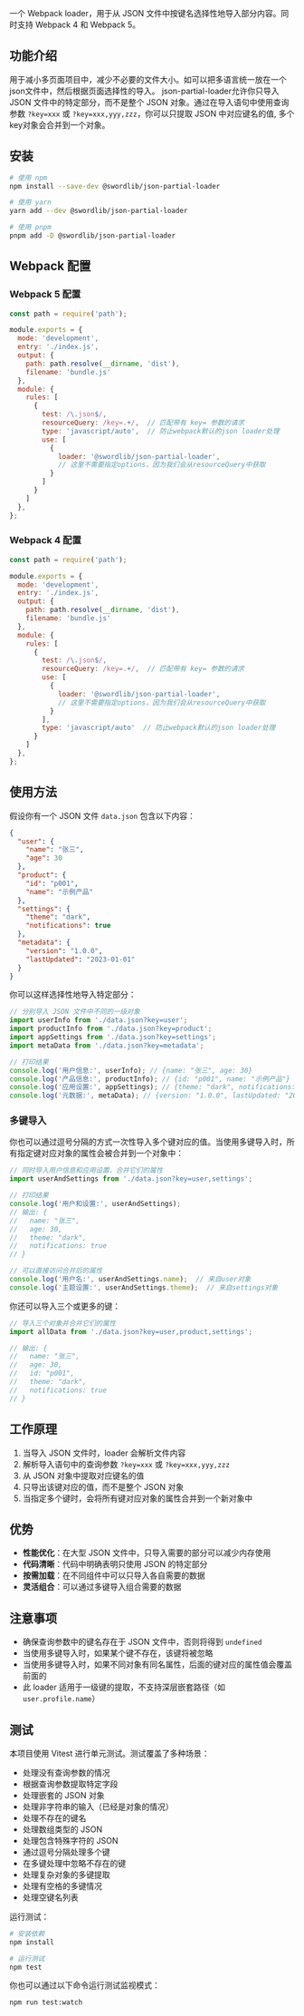 一个 Webpack loader，用于从 JSON 文件中按键名选择性地导入部分内容。同时支持 Webpack 4 和 Webpack 5。

## 功能介绍

用于减小多页面项目中，减少不必要的文件大小。如可以把多语言统一放在一个json文件中，然后根据页面选择性的导入。
json-partial-loader允许你只导入 JSON 文件中的特定部分，而不是整个 JSON 对象。通过在导入语句中使用查询参数 `?key=xxx` 或 `?key=xxx,yyy,zzz`，你可以只提取 JSON 中对应键名的值, 多个key对象会合并到一个对象。

## 安装

```bash
# 使用 npm
npm install --save-dev @swordlib/json-partial-loader

# 使用 yarn
yarn add --dev @swordlib/json-partial-loader

# 使用 pnpm
pnpm add -D @swordlib/json-partial-loader
```

## Webpack 配置

### Webpack 5 配置

```javascript
const path = require('path');

module.exports = {
  mode: 'development',
  entry: './index.js',
  output: {
    path: path.resolve(__dirname, 'dist'),
    filename: 'bundle.js'
  },
  module: {
    rules: [
      {
        test: /\.json$/,
        resourceQuery: /key=.+/,  // 匹配带有 key= 参数的请求
        type: 'javascript/auto',  // 防止webpack默认的json loader处理
        use: [
          {
            loader: '@swordlib/json-partial-loader',
            // 这里不需要指定options，因为我们会从resourceQuery中获取
          }
        ]
      }
    ]
  },
}; 
```

### Webpack 4 配置

```javascript
const path = require('path');

module.exports = {
  mode: 'development',
  entry: './index.js',
  output: {
    path: path.resolve(__dirname, 'dist'),
    filename: 'bundle.js'
  },
  module: {
    rules: [
      {
        test: /\.json$/,
        resourceQuery: /key=.+/,  // 匹配带有 key= 参数的请求
        use: [
          {
            loader: '@swordlib/json-partial-loader',
            // 这里不需要指定options，因为我们会从resourceQuery中获取
          }
        ],
        type: 'javascript/auto'  // 防止webpack默认的json loader处理
      }
    ]
  },
}; 
```

## 使用方法

假设你有一个 JSON 文件 `data.json` 包含以下内容：

```json
{
  "user": {
    "name": "张三",
    "age": 30
  },
  "product": {
    "id": "p001",
    "name": "示例产品"
  },
  "settings": {
    "theme": "dark",
    "notifications": true
  },
  "metadata": {
    "version": "1.0.0",
    "lastUpdated": "2023-01-01"
  }
}
```

你可以这样选择性地导入特定部分：

```javascript
// 分别导入 JSON 文件中不同的一级对象
import userInfo from './data.json?key=user';
import productInfo from './data.json?key=product';
import appSettings from './data.json?key=settings';
import metaData from './data.json?key=metadata';

// 打印结果
console.log('用户信息:', userInfo); // {name: "张三", age: 30}
console.log('产品信息:', productInfo); // {id: "p001", name: "示例产品"}
console.log('应用设置:', appSettings); // {theme: "dark", notifications: true}
console.log('元数据:', metaData); // {version: "1.0.0", lastUpdated: "2023-01-01"}
```

### 多键导入

你也可以通过逗号分隔的方式一次性导入多个键对应的值。当使用多键导入时，所有指定键对应对象的属性会被合并到一个对象中：

```javascript
// 同时导入用户信息和应用设置，合并它们的属性
import userAndSettings from './data.json?key=user,settings';

// 打印结果
console.log('用户和设置:', userAndSettings);
// 输出: {
//   name: "张三", 
//   age: 30,
//   theme: "dark", 
//   notifications: true
// }

// 可以直接访问合并后的属性
console.log('用户名:', userAndSettings.name);  // 来自user对象
console.log('主题设置:', userAndSettings.theme);  // 来自settings对象
```

你还可以导入三个或更多的键：

```javascript
// 导入三个对象并合并它们的属性
import allData from './data.json?key=user,product,settings';

// 输出: {
//   name: "张三", 
//   age: 30,
//   id: "p001", 
//   theme: "dark", 
//   notifications: true
// }
```

## 工作原理

1. 当导入 JSON 文件时，loader 会解析文件内容
2. 解析导入语句中的查询参数 `?key=xxx` 或 `?key=xxx,yyy,zzz`
3. 从 JSON 对象中提取对应键名的值
4. 只导出该键对应的值，而不是整个 JSON 对象
5. 当指定多个键时，会将所有键对应对象的属性合并到一个新对象中

## 优势

- **性能优化**：在大型 JSON 文件中，只导入需要的部分可以减少内存使用
- **代码清晰**：代码中明确表明只使用 JSON 的特定部分
- **按需加载**：在不同组件中可以只导入各自需要的数据
- **灵活组合**：可以通过多键导入组合需要的数据

## 注意事项

- 确保查询参数中的键名存在于 JSON 文件中，否则将得到 `undefined`
- 当使用多键导入时，如果某个键不存在，该键将被忽略
- 当使用多键导入时，如果不同对象有同名属性，后面的键对应的属性值会覆盖前面的
- 此 loader 适用于一级键的提取，不支持深层嵌套路径（如 `user.profile.name`）

## 测试

本项目使用 Vitest 进行单元测试。测试覆盖了多种场景：

- 处理没有查询参数的情况
- 根据查询参数提取特定字段
- 处理嵌套的 JSON 对象
- 处理非字符串的输入（已经是对象的情况）
- 处理不存在的键名
- 处理数组类型的 JSON
- 处理包含特殊字符的 JSON
- 通过逗号分隔处理多个键
- 在多键处理中忽略不存在的键
- 处理复杂对象的多键提取
- 处理有空格的多键情况
- 处理空键名列表

运行测试：

```bash
# 安装依赖
npm install

# 运行测试
npm test
```

你也可以通过以下命令运行测试监视模式：

```bash
npm run test:watch
```
